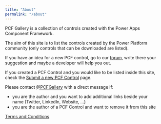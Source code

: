```yaml
---
title: "About"
permalink: "/about"
---
```

PCF Gallery is a collection of controls created with the Power Apps Component Framework.

The aim of this site is to list the controls created by the Power Platform community (only controls that can be downloaded are listed).

If you have an idea for a new PCF control, go to our <a target="_blank" href="https://pcfgallery.userecho.com">forum</a>, write there your suggestion and maybe a developer will help you out.

If you created a PCF Control and you would like to be listed inside this site, check the <a target="_blank" href="/submit">Submit a new PCF Control</a> page.

Please contact <a target="_blank" href="https://www.twitter.com/pcfgallery">@PCFGallery</a> with a direct message if:

- you are the author and you want to add additional links beside your name (Twitter, LinkedIn, Website, ...)
- you are the author of a PCF Control and want to remove it from this site

<a target="_blank" href="{{site.url}}{{site.baseurl}}/tc">Terms and Conditions</a>
